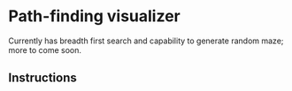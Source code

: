 # Path-finding visualizer

Currently has breadth first search and capability to generate random maze; more to come soon.

## Instructions
